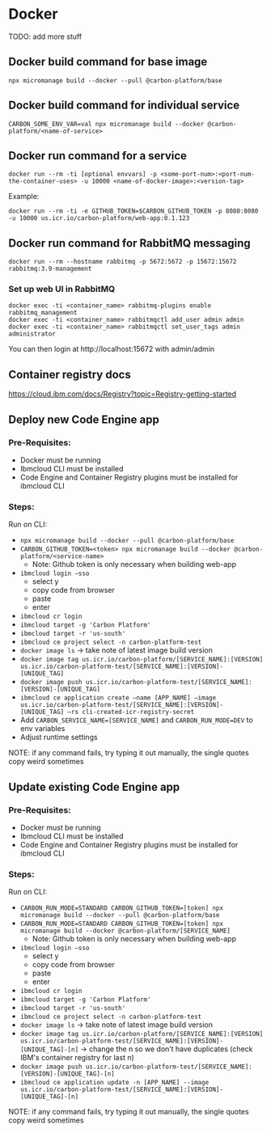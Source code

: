 # Docker

TODO: add more stuff

## Docker build command for base image

```
npx micromanage build --docker --pull @carbon-platform/base
```

## Docker build command for individual service

```
CARBON_SOME_ENV_VAR=val npx micromanage build --docker @carbon-platform/<name-of-service>
```

## Docker run command for a service

```
docker run --rm -ti [optional envvars] -p <some-port-num>:<port-num-the-container-uses> -u 10000 <name-of-docker-image>:<version-tag>
```

Example:

```
docker run --rm -ti -e GITHUB_TOKEN=$CARBON_GITHUB_TOKEN -p 8080:8080 -u 10000 us.icr.io/carbon-platform/web-app:0.1.123
```

## Docker run command for RabbitMQ messaging

```
docker run --rm --hostname rabbitmq -p 5672:5672 -p 15672:15672 rabbitmq:3.9-management
```

### Set up web UI in RabbitMQ

```
docker exec -ti <container_name> rabbitmq-plugins enable rabbitmq_management
docker exec -ti <container_name> rabbitmqctl add_user admin admin
docker exec -ti <container_name> rabbitmqctl set_user_tags admin administrator
```

You can then login at http://localhost:15672 with admin/admin

## Container registry docs

https://cloud.ibm.com/docs/Registry?topic=Registry-getting-started

## Deploy new Code Engine app

### Pre-Requisites:

- Docker must be running
- Ibmcloud CLI must be installed
- Code Engine and Container Registry plugins must be installed for ibmcloud CLI

### Steps:

Run on CLI:

- `npx micromanage build --docker --pull @carbon-platform/base`
- `CARBON_GITHUB_TOKEN=<token> npx micromanage build --docker @carbon-platform/<service-name>`
  - Note: Github token is only necessary when building web-app
- `ibmcloud login —sso`
  - select y
  - copy code from browser
  - paste
  - enter
- `ibmcloud cr login`
- `ibmcloud target -g 'Carbon Platform'`
- `ibmcloud target -r 'us-south'`
- `ibmcloud ce project select -n carbon-platform-test`
- `docker image ls` -> take note of latest image build version
- `docker image tag us.icr.io/carbon-platform/[SERVICE_NAME]:[VERSION] us.icr.io/carbon-platform-test/[SERVICE_NAME]:[VERSION]-[UNIQUE_TAG]`
- `docker image push us.icr.io/carbon-platform-test/[SERVICE_NAME]:[VERSION]-[UNIQUE_TAG]`
- `ibmcloud ce application create —name [APP_NAME] —image us.icr.io/carbon-platform-test/[SERVICE_NAME]:[VERSION]-[UNIQUE_TAG] —rs cli-created-icr-registry-secret`
- Add `CARBON_SERVICE_NAME=[SERVICE_NAME]` and `CARBON_RUN_MODE=DEV` to env variables
- Adjust runtime settings

NOTE: if any command fails, try typing it out manually, the single quotes copy weird sometimes

## Update existing Code Engine app

### Pre-Requisites:

- Docker must be running
- Ibmcloud CLI must be installed
- Code Engine and Container Registry plugins must be installed for ibmcloud CLI

### Steps:

Run on CLI:

- `CARBON_RUN_MODE=STANDARD CARBON_GITHUB_TOKEN=[token] npx micromanage build --docker --pull @carbon-platform/base`
- `CARBON_RUN_MODE=STANDARD CARBON_GITHUB_TOKEN=[token] npx micromanage build --docker @carbon-platform/[SERVICE_NAME]`
  - Note: Github token is only necessary when building web-app
- `ibmcloud login —sso`
  - select y
  - copy code from browser
  - paste
  - enter
- `ibmcloud cr login`
- `ibmcloud target -g 'Carbon Platform'`
- `ibmcloud target -r 'us-south'`
- `ibmcloud ce project select -n carbon-platform-test`
- `docker image ls` -> take note of latest image build version
- `docker image tag us.icr.io/carbon-platform/[SERVICE_NAME]:[VERSION] us.icr.io/carbon-platform-test/[SERVICE_NAME]:[VERSION]-[UNIQUE_TAG]-[n]`
  -> change the n so we don’t have duplicates (check IBM's container registry for last n)
- `docker image push us.icr.io/carbon-platform-test/[SERVICE_NAME]:[VERSION]-[UNIQUE_TAG]-[n]`
- `ibmcloud ce application update -n [APP_NAME] --image us.icr.io/carbon-platform-test/[SERVICE_NAME]:[VERSION]-[UNIQUE_TAG]-[n]`

NOTE: if any command fails, try typing it out manually, the single quotes copy weird sometimes
